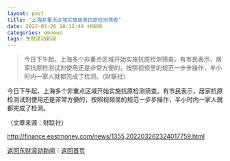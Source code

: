 ```yaml
---
layout: post
title: "上海非重点区域实施居家抗原检测筛查"
date: 2022-03-26 18:12:49 +0800
categories: emnews
tags: 东财滚动新闻
---
```

> 今日下午起，上海多个非重点区域开始实施抗原检测筛查。有市民表示，居家抗原检测试剂使用还是非常方便的，按照视频里的规范一步步操作，半小时内一家人就都完成了检测。（财联社）

<p>今日下午起，上海多个非重点区域开始实施抗原检测筛查。有市民表示，居家抗原检测试剂使用还是非常方便的，按照视频里的规范一步步操作，半小时内一家人就都完成了检测。</p><p class="em_media">（文章来源：财联社）</p>

<http://finance.eastmoney.com/news/1355,202203262324017759.html>

[返回东财滚动新闻](//finews.withounder.com/emnews/)｜[返回首页](//finews.withounder.com/)